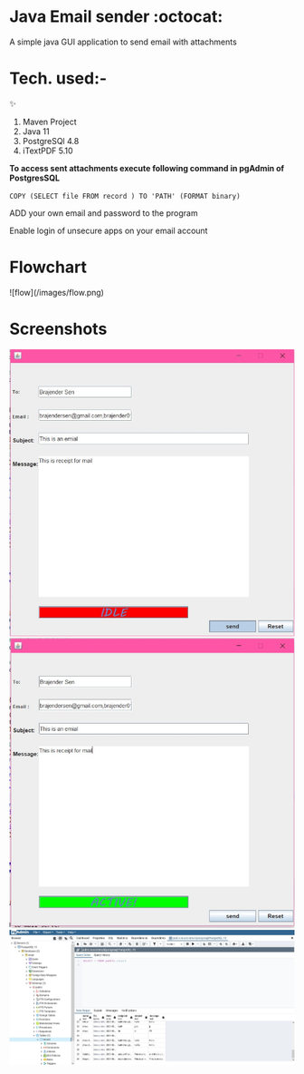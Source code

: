 # Java Email sender :octocat:

A simple java GUI application to send email with attachments


# <h1> Tech. used:- </h1> :sparkles: 
1. Maven Project
2. Java 11
3. PostgreSQl 4.8
4. iTextPDF 5.10

**To access sent attachments execute following command in pgAdmin of PostgresSQL**

``COPY (SELECT file FROM record ) TO 'PATH' (FORMAT binary)``

ADD your own email and password to the program

Enable login of unsecure apps on your email account

<h1> Flowchart </h1>
![flow](/images/flow.png)
<h1> Screenshots </h1>

![flow](/images/1.jpg)
![flow](/images/2.jpg)
![flow](/images/3.jpg)

